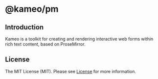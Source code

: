 # @kameo/pm

## Introduction

Kameo is a toolkit for creating and rendering interactive web forms within rich text content, based on ProseMirror.

## License

The MIT License (MIT). Please see [License](https://github.com/kameojs/kameo/blob/main/LICENSE) for more information.
